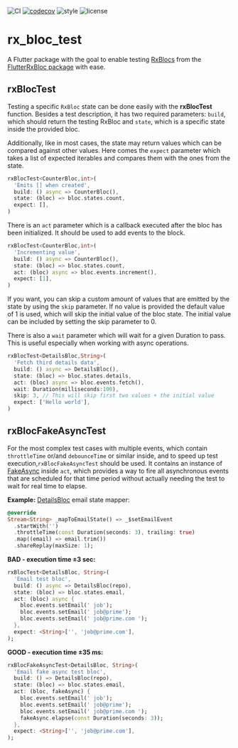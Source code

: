 

![CI](https://github.com/Prime-Holding/rx_bloc/workflows/CI/badge.svg) [![codecov](https://codecov.io/gh/Prime-Holding/rx_bloc/branch/develop/graph/badge.svg)](https://codecov.io/gh/Prime-Holding/rx_bloc/branch/develop) ![style](https://img.shields.io/badge/style-effective_dart-40c4ff.svg) ![license](https://img.shields.io/badge/license-MIT-purple.svg)

# rx_bloc_test

A Flutter package with the goal to enable testing [RxBlocs](https://pub.dev/packages/rx_bloc) from the [FlutterRxBloc package](https://pub.dev/packages/flutter_rx_bloc) with ease.

## rxBlocTest

Testing a specific `RxBloc` state can be done easily with the **rxBlocTest** function. Besides a test description, it has two required parameters: `build`, which should return the testing RxBloc and `state`, which is a specific state inside the provided bloc.

Additionally, like in most cases, the state may return values which can be compared against other values. Here comes the `expect` parameter which takes a list of expected iterables and compares them with the ones from the state.
```dart
rxBlocTest<CounterBloc,int>(
  'Emits [] when created',
  build: () async => CounterBloc(), 
  state: (bloc) => bloc.states.count,
  expect: [],
)
```
There is an `act` parameter which is a callback executed after the bloc has been initialized. It should be used to add events to the block.
```dart
rxBlocTest<CounterBloc,int>(
  'Incrementing value',
  build: () async => CounterBloc(), 
  state: (bloc) => bloc.states.count,
  act: (bloc) async => bloc.events.increment(),
  expect: [1],
)
```
If you want, you can skip a custom amount of values that are emitted by the state by using the `skip` parameter. If no value is provided the default value of 1 is used, which will skip the initial value of the bloc state. The initial value can be included by setting the skip parameter to 0.

There is also a `wait` parameter which will wait for a given Duration to pass. This is useful especially when working with async operations.
```dart
rxBlocTest<DetailsBloc,String>(
  'Fetch third details data',
  build: () async => DetailsBloc(), 
  state: (bloc) => bloc.states.details,
  act: (bloc) async => bloc.events.fetch(),
  wait: Duration(milliseconds:100),
  skip: 3, // This will skip first two values + the initial value
  expect: ['Hello world'],
)
```  

## rxBlocFakeAsyncTest
For the most complex test cases with multiple events, which contain `throttleTime` or/and `debounceTime` or similar inside, and to speed up test execution,`rxBlocFakeAsyncTest` should be used. It contains an instance of [FakeAsync](https://pub.dev/packages/fake_async) inside `act`, which provides a way to fire all asynchronous events that are scheduled for that time period without actually needing the test to wait for real time to elapse.

**Example:**
[DetailsBloc](https://github.com/Prime-Holding/rx_bloc/blob/develop/packages/rx_bloc_test/test/helpers/details_bloc/details_bloc.dart) email state mapper: 
```dart
@override
Stream<String> _mapToEmailState() => _$setEmailEvent
  .startWith('')
  .throttleTime(const Duration(seconds: 3), trailing: true)
  .map((email) => email.trim())
  .shareReplay(maxSize: 1);
```

**BAD - execution time ±3 sec:**
```dart
rxBlocTest<DetailsBloc, String>(
  'Email test bloc',
  build: () async => DetailsBloc(repo),
  state: (bloc) => bloc.states.email,
  act: (bloc) async {
    bloc.events.setEmail(' job');
    bloc.events.setEmail(' job@prime');
    bloc.events.setEmail(' job@prime.com ');
  },
  expect: <String>['', 'job@prime.com'],
);
```

**GOOD - execution time ±35 ms:**
```dart
rxBlocFakeAsyncTest<DetailsBloc, String>(
  'Email fake async test bloc',
  build: () => DetailsBloc(repo),
  state: (bloc) => bloc.states.email,
  act: (bloc, fakeAsync) {
    bloc.events.setEmail(' job');
    bloc.events.setEmail(' job@prime');
    bloc.events.setEmail(' job@prime.com ');
    fakeAsync.elapse(const Duration(seconds: 3));
  },
  expect: <String>['', 'job@prime.com'],
);
```
 
